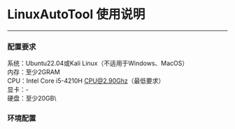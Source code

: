 # LinuxAutoTool 使用说明

---------------------------------

### 配置要求
系统：Ubuntu22.04或Kali Linux（不适用于Windows、MacOS）\
内存：至少2GRAM\
CPU：Intel Core i5-4210H CPU@2.90Ghz（最低要求）\
显卡：-\
硬盘：至少20GB\

### 环境配置
